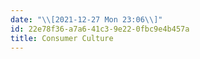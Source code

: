 ```yaml
---
date: "\\[2021-12-27 Mon 23:06\\]"
id: 22e78f36-a7a6-41c3-9e22-0fbc9e4b457a
title: Consumer Culture
---
```


